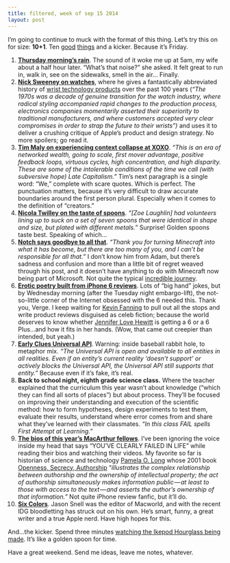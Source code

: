 ```yaml
---
title: filtered, week of sep 15 2014
layout: post
---
```


I’m going to continue to muck with the format of this thing. Let’s try this on for size: **10+1**. Ten [good](http://www.believermag.com/contributors/?read=marcus,+greil) [things](http://nextdraft.com/current/) and a kicker. Because it’s Friday.

1.  [**Thursday morning’s rain**](http://www.sfgate.com/news/article/Rain-visits-Bay-Area-finally-but-feebly-5764570.php). The sound of it woke me up at 5am, my wife about a half hour later. “What’s that noise?” she asked. It felt great to run in, walk in, see on the sidewalks, smell in the air… Finally.
2.  [**Nick Sweeney on watches**](http://nicksweeney.com/2014/09/17/so-amazingly-primitive/), where he gives a fantastically abbreviated history of [wrist technology products](http://daringfireball.net/2014/09/apple_watch) over the past 100 years (_“The 1970s was a decade of genuine transition for the watch industry, where radical styling accompanied rapid changes to the production process, electronics companies momentarily asserted their superiority to traditional manufacturers, and where customers accepted very clear compromises in order to strap the future to their wrists”)_ and uses it to deliver a crushing critique of Apple’s product and design strategy. No more spoilers; go read it.
3.  [**Tim Maly on experiencing context collapse at XOXO**](http://quietbabylon.com/2014/what-we-talk-about-when-we-talk-about-what-we-talk-about-when-we-talk-about-making/). _“This is an era of networked wealth, going to scale, first mover advantage, positive feedback loops, virtuous cycles, high concentration, and high disparity. These are some of the intolerable conditions of the time we call (with subversive hope) Late Capitalism.”_ Tim’s next paragraph is a single word: “We,” complete with scare quotes. Which is perfect. The punctuation matters, because it’s very difficult to draw accurate boundaries around the first person plural. Especially when it comes to the definition of “creators.”
4.  [**Nicola Twilley on the taste of spoons**](https://medium.com/re-form/the-golden-spoon-f4c72850351d). _“\[Zoe Laughlin\] had volunteers lining up to suck on a set of seven spoons that were identical in shape and size, but plated with different metals.”_ Surprise! Golden spoons taste best. Speaking of which…
5.  [**Notch says goodbye to all that**](http://notch.net/2014/09/im-leaving-mojang/). _“Thank you for turning Minecraft into what it has become, but there are too many of you, and I can’t be responsible for all that.”_ I don’t know him from Adam, but there’s sadness and confusion and more than a little bit of regret weaved through his post, and it doesn’t have anything to do with Minecraft now being part of Microsoft. Not quite the typical [incredible journey](http://ourincrediblejourney.tumblr.com/).
6.  [**Erotic poetry built from iPhone 6 reviews**](http://www.theverge.com/2014/9/17/6334173/iphone-6-plus-review-erotic-poetry). Lots of “big hand” jokes, but by Wednesday morning (after the Tuesday night embargo-lift), the not-so-little corner of the Internet obsessed with the 6 needed this. Thank you, Verge. I keep waiting for [Kevin Fanning](https://twitter.com/kfan) to pull out all the stops and write product reviews disguised as celeb fiction; because the world deserves to know whether [Jennifer Love Hewitt](http://kevinfanning.com/store/jennifer-love-hewitt-times-infinity/) is getting a 6 or a 6 Plus…and how it fits in her hands. (Wow, that came out creepier than intended, but yeah.)
7.  [**Early Clues Universal API**](https://github.com/EarlyClues/UniversalFreeRealmsStandardProtocols/blob/master/docs/UniversalAPI.md). Warning: inside baseball rabbit hole, to metaphor mix. _“The Universal API is open and available to all entities in all realities. Even if an entity’s current reality ‘doesn’t support’ or actively blocks the Universal API, the Universal API still supports that entity.”_ Because even if it’s fake, it’s real.
8.  **Back to school night, eighth grade science class.** Where the teacher explained that the curriculum this year wasn’t about knowledge (“which they can find all sorts of places”) but about process. They’ll be focused on improving their understanding and execution of the scientific method: how to form hypotheses, design experiments to test them, evaluate their results, understand where error comes from and share what they’ve learned with their classmates. _“In this class FAIL spells First Attempt at Learning.”_
9.  [**The bios of this year’s MacArthur fellows**](http://www.macfound.org/fellows/class/class-2014/). I’ve been ignoring the voice inside my head that says “YOU’VE CLEARLY FAILED IN LIFE” while reading their bios and watching their videos. My favorite so far is historian of science and technology [Pamela O. Long](http://www.macfound.org/fellows/919/) whose 2001 book [Openness, Secrecy, Authorship](https://jhupbooks.press.jhu.edu/content/openness-secrecy-authorship) “_illustrates the complex relationship between authorship and the ownership of intellectual property; the act of authorship simultaneously makes information public — at least to those with access to the text — and asserts the author’s ownership of that information.”_ Not quite iPhone review fanfic, but it’ll do.
10.  [**Six Colors**](http://sixcolors.com/). Jason Snell was the editor of Macworld, and with the recent IDG bloodletting has struck out on his own. He’s smart, funny, a great writer and a true Apple nerd. Have high hopes for this.

And…the kicker. Spend three minutes [watching the Ikepod Hourglass being made](http://vimeo.com/22396483). It’s like a golden spoon for time.

Have a great weekend. Send me ideas, leave me notes, whatever.